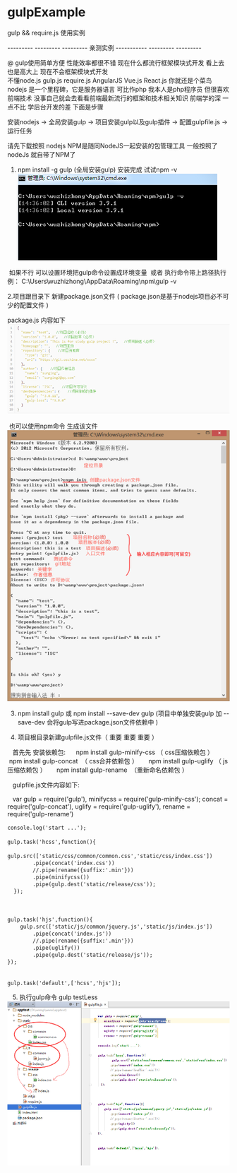 # gulpExample
gulp &amp;&amp; require.js 使用实例  


---------  --------- --------- 亲测实例 ----------- --------- --------- 

@  gulp使用简单方便  性能效率都很不错  现在什么都流行框架模块式开发 看上去也是高大上  现在不会框架模块式开发  
不懂node.js gulp.js require.js  AngularJS Vue.js  React.js 你就还是个菜鸟  nodejs 是一个里程碑，它是服务器语言
可比作php  我本人是php程序员  但很喜欢前端技术  没事自己就会去看看前端最新流行的框架和技术相关知识  前端学的深 一点不比
学后台开发的差 下面是步骤


安装nodejs -> 全局安装gulp -> 项目安装gulp以及gulp插件 -> 配置gulpfile.js -> 运行任务


请先下载按照 nodejs  NPM是随同NodeJS一起安装的包管理工具 一般按照了nodeJs 就自带了NPM了

1.  npm install -g gulp (全局安装gulp)
  安装完成  试试npm -v  
  ![image](https://github.com/zaizhan1990/gulpExample/blob/master/step/1.png)
  
  如果不行 可以设置环境把gulp命令设置成环境变量  或者 执行命令带上路径执行 例： C:\Users\wuzhizhong\AppData\Roaming\npm\gulp -v
  
  
  
2.项目跟目录下 新建package.json文件 ( package.json是基于nodejs项目必不可少的配置文件 ) 

  package.js 内容如下  
    ![image](https://github.com/zaizhan1990/gulpExample/blob/master/step/2.png)
  
  也可以使用npm命令 生成该文件
   ![image](https://github.com/zaizhan1990/gulpExample/blob/master/step/3.png)
   
   
 
3. npm install gulp 或 npm install --save-dev gulp (项目中单独安装gulp 加 --save-dev 会将gulp写进package.json文件依赖中 )  



4. 项目根目录新建gulpfile.js文件（ 重要  重要  重要 ）

    首先先 安装依赖包: 
      npm install gulp-minify-css （ css压缩依赖包 ）
      npm install gulp-concat  （ css合并依赖包 ）
      npm install gulp-uglify  （ js压缩依赖包 ）
      npm install gulp-rename  （重新命名依赖包 ）


    gulpfile.js文件内容如下:
    
    var gulp = require('gulp'),
        minifycss = require('gulp-minify-css');
        concat = require('gulp-concat'),
        uglify = require('gulp-uglify'),
        rename = require('gulp-rename')

    console.log('start ...');

    gulp.task('hcss',function(){
             gulp.src(['static/css/common/common.css','static/css/index.css'])
            .pipe(concat('index.css'))
            //.pipe(rename({suffix:'.min'}))
            .pipe(minifycss())
            .pipe(gulp.dest('static/release/css'));
      });



    gulp.task('hjs',function(){
        gulp.src(['static/js/common/jquery.js','static/js/index.js'])
            .pipe(concat('index.js'))
            //.pipe(rename({suffix:'.min'}))
            .pipe(uglify())
            .pipe(gulp.dest('static/release/js'));
    });


    gulp.task('default',['hcss','hjs']);
    
    
    
    
    5. 执行gulp命令
        gulp testLess
        ![image](https://github.com/zaizhan1990/gulpExample/blob/master/step/4.png)
    
    
    


